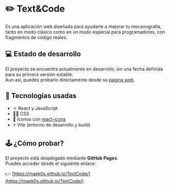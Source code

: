 # ✏️ Text&Code

Es una aplicación web diseñada para ayudarte a mejorar tu mecanografía, tanto en modo clásico como en un modo especial para programadores, con fragmentos de código reales.

## 💻 Estado de desarrollo

El proyecto se encuentra actualmente en desarrollo, sin una fecha definida para su primera versión estable.  
Aun así, puedes probarlo directamente desde su [página web](https://maek0s.github.io/TextCode/).

## 🧠 Tecnologías usadas

- ⚛️ React y JavaScript
- 🧑‍🎨 CSS
- 🎨 Iconos con [react-icons](https://react-icons.github.io/react-icons/)
- ⚡ Vite (entorno de desarrollo y build)

## 🕹️ ¿Cómo probar?

El proyecto está desplegado mediante **GitHub Pages**.  
Puedes acceder desde el siguiente enlace:

👉 [https://maek0s.github.io/TextCode/](https://maek0s.github.io/TextCode/)
